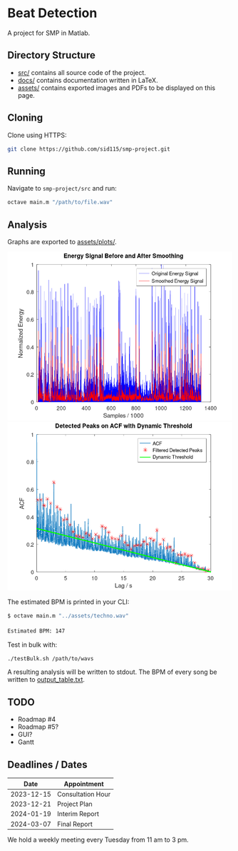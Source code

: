 # Beat Detection

A project for SMP in Matlab.

## Directory Structure

- [src/](./src/) contains all source code of the project.
- [docs/](./docs/) contains documentation written in LaTeX.
- [assets/](./assets/) contains exported images and PDFs to be displayed on this page.

## Cloning

Clone using HTTPS:

```bash
git clone https://github.com/sid115/smp-project.git
```

## Running

Navigate to `smp-project/src` and run:

```bash
octave main.m "/path/to/file.wav"
```

## Analysis

Graphs are exported to [assets/plots/](../assets/plots).

![energy.png](./assets/plots/energy.png)
![peaks.png](./assets/plots/peaks.png)

The estimated BPM is printed in your CLI:

```bash
$ octave main.m "../assets/techno.wav"

Estimated BPM: 147
```

Test in bulk with:

```bash
./testBulk.sh /path/to/wavs
```

A resulting analysis will be written to stdout. The BPM of every song be written to [output_table.txt](src/output_table.txt).

## TODO

- Roadmap #4
- Roadmap #5?
- GUI?
- Gantt

## Deadlines / Dates

Date | Appointment
---|---
2023-12-15 | Consultation Hour
2023-12-21 | Project Plan
2024-01-19 | Interim Report
2024-03-07 | Final Report

We hold a weekly meeting every Tuesday from 11 am to 3 pm.
